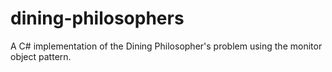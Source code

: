 dining-philosophers
===================

A C# implementation of the Dining Philosopher's problem using the monitor object pattern.